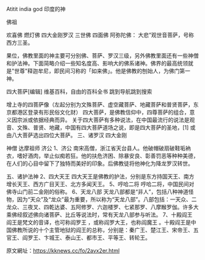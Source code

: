 Atitit india god 印度的神



佛祖

欢喜佛
燃灯佛
四大金刚罗汉
三世佛
四面佛
阿弥陀佛：
大悲”观世音菩萨，号称西方三圣。

果位，佛教里面的神主要可分别佛、菩萨、罗汉三级，另外佛教里面还有一些神僧和护法神。下面简略介绍一些知名度高、影响大的佛系诸神。佛界的最高统领就是"世尊"释迦牟尼，即民间习称的「如来佛」。他是佛教的刨始人，为佛门第一神。


四大菩萨[编辑]
维基百科，自由的百科全书
跳到导航跳到搜索


增上寺的四菩萨像（左起分别为文殊菩萨、虚空藏菩萨、地藏菩萨和普贤菩萨，东京都港区登录有形民俗文化财）
四大菩萨，是佛教信仰中，四尊菩萨的组合，意义因宗派或依据经典而异。
关于四大菩萨有多种说法，在中国最流行的说法是观音、文殊、普贤、地藏，中国有四大菩萨道场之说，即是四大菩萨的圣地，[1] 或由八大菩萨选出四位大菩萨。
三、诸罗汉  四大金刚

神僧
达摩祖师  济公
1、济公
南宋高僧，浙江省天台县人。他破帽破扇破鞋垢衲衣，嗜好酒肉，举止似痴若狂。他的扶危济困、除暴安良、彰善罚恶等种种美德，在人们的心目中留下了独特而美好的印象。后佛教徒将他神化为降龙罗汉转世。


五、诸护法神
2、四大天王
四大天王是佛教的护法，分别是东方持国天王、南方增长天王、西方广目天王、北方多闻天王。
 5、哼哈二将
哼哈二将，中国民间对佛寺山门前二金刚的俗称。
6、天龙八部
天龙八部都是“非人”，包括八种神道怪物，因为“天众”及“龙众”最为重要，所以称为“天龙八部”。八部包括：一天众、二龙众、三夜叉、四乾达婆、五阿修罗、六迦楼罗、七紧那罗、八摩睺罗伽。许多大乘佛经叙述佛向诸菩萨、比丘等说法时，常有天龙八部参与听法。
7、十殿阎王
阎王是梵文的音译，也可称阎罗王 ，或称阎罗大王，也称阎魔王 。十殿阎王是中国佛教所说的十个主管地狱的阎王的总称，分别是：秦广王、楚江王、宋帝王、五官王、阎罗王、卞城王、泰山王、都市王、平等王、转轮王。


原文網址：https://kknews.cc/fo/2avx2er.html
